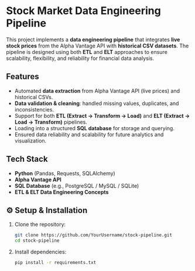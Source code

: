 # Stock Market Data Engineering Pipeline

This project implements a **data engineering pipeline** that integrates **live stock prices** from the Alpha Vantage API with **historical CSV datasets**. The pipeline is designed using both **ETL** and **ELT** approaches to ensure scalability, flexibility, and reliability for financial data analysis.

## Features
- Automated **data extraction** from Alpha Vantage API (live prices) and historical CSVs.  
- **Data validation & cleaning**: handled missing values, duplicates, and inconsistencies.  
- Support for both **ETL (Extract → Transform → Load)** and **ELT (Extract → Load → Transform)** pipelines.  
- Loading into a structured **SQL database** for storage and querying.  
- Ensured data reliability and scalability for future analytics and visualization.  

## Tech Stack
- **Python** (Pandas, Requests, SQLAlchemy)  
- **Alpha Vantage API**  
- **SQL Database** (e.g., PostgreSQL / MySQL / SQLite)  
- **ETL & ELT Data Engineering Concepts**  

## ⚙️ Setup & Installation
1. Clone the repository:
   ```bash
   git clone https://github.com/YourUsername/stock-pipeline.git
   cd stock-pipeline

2. Install dependencies:
   ```bash
   pip install -r requirements.txt

   
